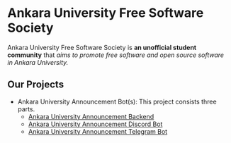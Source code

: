 # Ankara University Free Software Society

Ankara University Free Software Society is **an unofficial student community** that _aims to promote free software and open source software in Ankara University._

## Our Projects

- Ankara University Announcement Bot(s): This project consists three parts.
  - [Ankara University Announcement Backend](https://github.com/ankaraunifreesoftware/au-announcement-backend)
  - [Ankara University Announcement Discord Bot](https://github.com/ankaraunifreesoftware/au-announcement-discord-bot)
  - [Ankara University Announcement Telegram Bot](https://github.com/ankaraunifreesoftware/au-announcement-telegram-bot)
